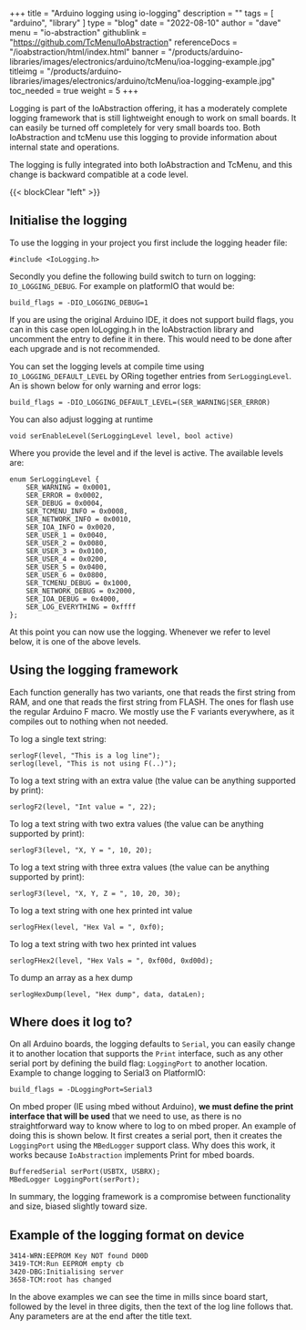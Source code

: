 +++
title = "Arduino logging using io-logging"
description = ""
tags = [ "arduino", "library" ]
type = "blog"
date = "2022-08-10"
author =  "dave"
menu = "io-abstraction"
githublink = "https://github.com/TcMenu/IoAbstraction"
referenceDocs = "/ioabstraction/html/index.html"
banner = "/products/arduino-libraries/images/electronics/arduino/tcMenu/ioa-logging-example.jpg"
titleimg = "/products/arduino-libraries/images/electronics/arduino/tcMenu/ioa-logging-example.jpg"
toc_needed = true
weight = 5
+++

Logging is part of the IoAbstraction offering, it has a moderately complete logging framework that is still lightweight enough to work on small boards. It can easily be turned off completely for very small boards too. Both IoAbstraction and tcMenu use this logging to provide information about internal state and operations.

The logging is fully integrated into both IoAbstraction and TcMenu, and this change is backward compatible at a code level.

{{< blockClear "left" >}}

## Initialise the logging

To use the logging in your project you first include the logging header file:

    #include <IoLogging.h>

Secondly you define the following build switch to turn on logging: `IO_LOGGING_DEBUG`. For example on platformIO that would be:

    build_flags = -DIO_LOGGING_DEBUG=1

If you are using the original Arduino IDE, it does not support build flags, you can in this case open IoLogging.h in the IoAbstraction library and uncomment the entry to define it in there. This would need to be done after each upgrade and is not recommended.

You can set the logging levels at compile time using `IO_LOGGING_DEFAULT_LEVEL` by ORing together entries from `SerLoggingLevel`. An is shown below for only warning and error logs:

    build_flags = -DIO_LOGGING_DEFAULT_LEVEL=(SER_WARNING|SER_ERROR)

You can also adjust logging at runtime

    void serEnableLevel(SerLoggingLevel level, bool active)

Where you provide the level and if the level is active. The available levels are:

    enum SerLoggingLevel {
        SER_WARNING = 0x0001,
        SER_ERROR = 0x0002,
        SER_DEBUG = 0x0004,
        SER_TCMENU_INFO = 0x0008,
        SER_NETWORK_INFO = 0x0010,
        SER_IOA_INFO = 0x0020,
        SER_USER_1 = 0x0040,
        SER_USER_2 = 0x0080,
        SER_USER_3 = 0x0100,
        SER_USER_4 = 0x0200,
        SER_USER_5 = 0x0400,
        SER_USER_6 = 0x0800,
        SER_TCMENU_DEBUG = 0x1000,
        SER_NETWORK_DEBUG = 0x2000,
        SER_IOA_DEBUG = 0x4000,
        SER_LOG_EVERYTHING = 0xffff
    };

At this point you can now use the logging. Whenever we refer to level below, it is one of the above levels.

## Using the logging framework

Each function generally has two variants, one that reads the first string from RAM, and one that reads the first string from FLASH. The ones for flash use the regular Arduino F macro. We mostly use the F variants everywhere, as it compiles out to nothing when not needed.

To log a single text string:

    serlogF(level, "This is a log line");
    serlog(level, "This is not using F(..)");

To log a text string with an extra value (the value can be anything supported by print):

    serlogF2(level, "Int value = ", 22);

To log a text string with two extra values (the value can be anything supported by print):

    serlogF3(level, "X, Y = ", 10, 20);

To log a text string with three extra values (the value can be anything supported by print):

    serlogF3(level, "X, Y, Z = ", 10, 20, 30);

To log a text string with one hex printed int value

    serlogFHex(level, "Hex Val = ", 0xf0);

To log a text string with two hex printed int values

    serlogFHex2(level, "Hex Vals = ", 0xf00d, 0xd00d);

To dump an array as a hex dump 

    serlogHexDump(level, "Hex dump", data, dataLen);

## Where does it log to?

On all Arduino boards, the logging defaults to `Serial`, you can easily change it to another location that supports the `Print` interface, such as any other serial port by defining the build flag: `LoggingPort` to another location. Example to change logging to Serial3 on PlatformIO:

    build_flags = -DLoggingPort=Serial3

On mbed proper (IE using mbed without Arduino), **we must define the print interface that will be used** that we need to use, as there is no straightforward way to know where to log to on mbed proper. An example of doing this is shown below. It first creates a serial port, then it creates the `LoggingPort` using the `MBedLogger` support class. Why does this work, it works because `IoAbstraction` implements Print for mbed boards.    

    BufferedSerial serPort(USBTX, USBRX);
    MBedLogger LoggingPort(serPort);

In summary, the logging framework is a compromise between functionality and size, biased slightly toward size.

## Example of the logging format on device

    3414-WRN:EEPROM Key NOT found D00D
    3419-TCM:Run EEPROM empty cb
    3420-DBG:Initialising server
    3658-TCM:root has changed

In the above examples we can see the time in mills since board start, followed by the level in three digits, then the text of the log line follows that. Any parameters are at the end after the title text.
